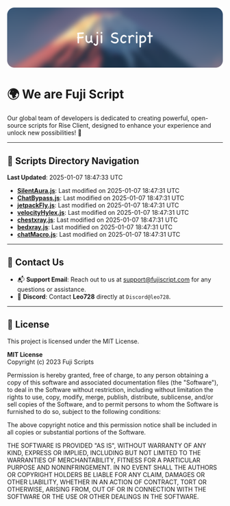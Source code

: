 ![Banner](.github/b.webp)

# 🌍 **We are Fuji Script**

Our global team of developers is dedicated to creating powerful, open-source scripts for Rise Client, designed to enhance your experience and unlock new possibilities! 🌟

---
<!-- SCRIPTS_NAVIGATION_START -->
## 📂 **Scripts Directory Navigation**

**Last Updated**: 2025-01-07 18:47:33 UTC

- **[SilentAura.js](scripts/SilentAura.js)**: Last modified on 2025-01-07 18:47:31 UTC
- **[ChatBypass.js](scripts/ChatBypass.js)**: Last modified on 2025-01-07 18:47:31 UTC
- **[jetpackFly.js](scripts/jetpackFly.js)**: Last modified on 2025-01-07 18:47:31 UTC
- **[velocityHylex.js](scripts/velocityHylex.js)**: Last modified on 2025-01-07 18:47:31 UTC
- **[chestxray.js](scripts/chestxray.js)**: Last modified on 2025-01-07 18:47:31 UTC
- **[bedxray.js](scripts/bedxray.js)**: Last modified on 2025-01-07 18:47:31 UTC
- **[chatMacro.js](scripts/chatMacro.js)**: Last modified on 2025-01-07 18:47:31 UTC

<!-- SCRIPTS_NAVIGATION_END -->

---

## 💬 **Contact Us**  
- 📬 **Support Email**: Reach out to us at [support@fujiscript.com](mailto:support@fujiscript.com) for any questions or assistance.  
- 💬 **Discord**: Contact **Leo728** directly at `Discord@leo728`.

---

## 📜 **License**

This project is licensed under the MIT License.  

**MIT License**  
Copyright (c) 2023 Fuji Scripts  

Permission is hereby granted, free of charge, to any person obtaining a copy of this software and associated documentation files (the "Software"), to deal in the Software without restriction, including without limitation the rights to use, copy, modify, merge, publish, distribute, sublicense, and/or sell copies of the Software, and to permit persons to whom the Software is furnished to do so, subject to the following conditions:  

The above copyright notice and this permission notice shall be included in all copies or substantial portions of the Software.  

THE SOFTWARE IS PROVIDED "AS IS", WITHOUT WARRANTY OF ANY KIND, EXPRESS OR IMPLIED, INCLUDING BUT NOT LIMITED TO THE WARRANTIES OF MERCHANTABILITY, FITNESS FOR A PARTICULAR PURPOSE AND NONINFRINGEMENT. IN NO EVENT SHALL THE AUTHORS OR COPYRIGHT HOLDERS BE LIABLE FOR ANY CLAIM, DAMAGES OR OTHER LIABILITY, WHETHER IN AN ACTION OF CONTRACT, TORT OR OTHERWISE, ARISING FROM, OUT OF OR IN CONNECTION WITH THE SOFTWARE OR THE USE OR OTHER DEALINGS IN THE SOFTWARE.  
